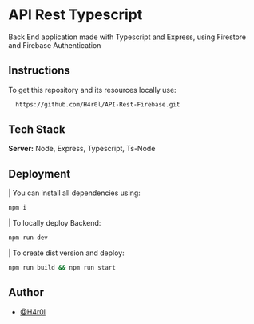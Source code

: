 
# API Rest Typescript
Back End application made with Typescript and Express, using Firestore and Firebase Authentication

## Instructions

To get this repository and its resources locally use:

```bash
  https://github.com/H4r0l/API-Rest-Firebase.git
```

## Tech Stack

**Server:** Node, Express, Typescript, Ts-Node


## Deployment

| You can install all dependencies using:
```bash
npm i
```
| To locally deploy Backend:

 ```bash
npm run dev
```
| To create dist version and deploy:

 ```bash
npm run build && npm run start
```



## Author
- [@H4r0l](https://github.com/H4r0l)

